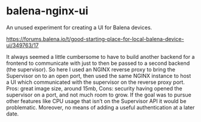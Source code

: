 # balena-nginx-ui

An unused experiment for creating a UI for Balena devices.

https://forums.balena.io/t/good-starting-place-for-local-balena-device-ui/349763/17

It always seemed a little cumbersome to have to build another backend for a frontend to communicate with just to then be passed to a second backend (the supervisor). So here I used an NGINX reverse proxy to bring the Supervisor on to an open port, then used the same NGINX instance to host a UI which communicated with the supervisor on the reverse proxy port. Pros: great image size, around 15mb, Cons: security having opened the supervisor on a port, and not much room to grow. If the goal was to pursue other features like CPU usage that isn’t on the Supervisor API it would be problematic. Moreover, no means of adding a useful authentication at a later date.
